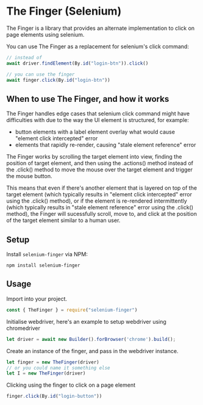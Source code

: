 # The Finger (Selenium)

The Finger is a library that provides an alternate implementation to click on page elements using selenium.

You can use The Finger as a replacement for selenium's click command:
```javascript
// instead of
await driver.findElement(By.id("login-btn")).click()

// you can use the finger
await finger.click(By.id("login-btn"))
```

## When to use The Finger, and how it works

The Finger handles edge cases that selenium click command might have difficulties with due to the way the UI element is structured, for example:
- button elements with a label element overlay what would cause "element click intercepted" error
- elements that rapidly re-render, causing "stale element reference" error 

The Finger works by scrolling the target element into view, finding the position of target element, and then using the .actions() method instead of the .click() method to move the mouse over the target element and trigger the mouse button.

This means that even if there's another element that is layered on top of the target element (which typically results in "element click intercepted" error using the .click() method), or if the element is re-rendered intermittently (which typically results in "stale element reference" error using the .click() method), the Finger will sucessfully scroll, move to, and click at the position of the target element similar to a human user.

## Setup

Install `selenium-finger` via NPM:

```
npm install selenium-finger 
```

## Usage

Import into your project.
```javascript
const { TheFinger } = require("selenium-finger")
```

Initialise webdriver, here's an example to setup webdriver using chromedriver
```javascript
let driver = await new Builder().forBrowser('chrome').build();
```

Create an instance of the finger, and pass in the webdriver instance.
```javascript
let finger = new TheFinger(driver)
// or you could name it something else
let I = new TheFinger(driver)
```

Clicking using the finger to click on a page element
```javascript
finger.click(By.id("login-button"))
```
